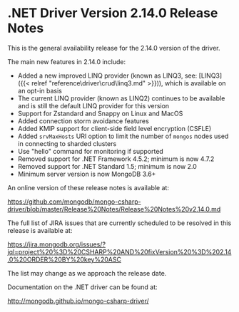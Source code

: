 # .NET Driver Version 2.14.0 Release Notes

This is the general availability release for the 2.14.0 version of the driver.

The main new features in 2.14.0 include:

* Added a new improved LINQ provider (known as LINQ3, see: [LINQ3]({{< relref "reference\driver\crud\linq3.md" >}})), which is available on an opt-in basis
* The current LINQ provider (known as LINQ2) continues to be available and is still the default LINQ provider for this version
* Support for Zstandard and Snappy on Linux and MacOS
* Added connection storm avoidance features
* Added KMIP support for client-side field level encryption (CSFLE)
* Added `srvMaxHosts` URI option to limit the number of `mongos` nodes used in connecting to sharded clusters
* Use "hello" command for monitoring if supported
* Removed support for .NET Framework 4.5.2; minimum is now 4.7.2
* Removed support for .NET Standard 1.5; minimum is now 2.0
* Minimum server version is now MongoDB 3.6+

An online version of these release notes is available at:

https://github.com/mongodb/mongo-csharp-driver/blob/master/Release%20Notes/Release%20Notes%20v2.14.0.md

The full list of JIRA issues that are currently scheduled to be resolved in this release is available at:

https://jira.mongodb.org/issues/?jql=project%20%3D%20CSHARP%20AND%20fixVersion%20%3D%202.14.0%20ORDER%20BY%20key%20ASC

The list may change as we approach the release date.

Documentation on the .NET driver can be found at:

http://mongodb.github.io/mongo-csharp-driver/

